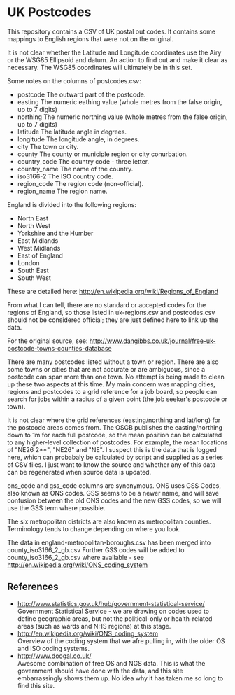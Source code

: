 UK Postcodes
============

This repository contains a CSV of UK postal out codes. It contains some mappings to English
regions that were not on the original.

It is not clear whether the Latitude and Longitude coordinates use the Airy or the WSG85 Ellipsoid
and datum. An action to find out and make it clear as necessary. The WSG85 coordinates will
ultimately be in this set.

Some notes on the columns of postcodes.csv:

* postcode The outward part of the postcode.
* easting The numeric eathing value (whole metres from the false origin, up to 7 digits)
* northing The numeric northing value (whole metres from the false origin, up to 7 digits)
* latitude The latitude angle in degrees.
* longitude The longitude angle, in degrees.
* city The town or city.
* county The county or municiple region or city conurbation.
* country_code The country code - three letter.
* country_name The name of the country.
* iso3166-2 The ISO country code.
* region_code The region code (non-official).
* region_name The region name.

England is divided into the following regions:

*	North East
*	North West
*	Yorkshire and the Humber
*	East Midlands
*	West Midlands
*	East of England
*	London
*	South East
*	South West

These are detailed here:
http://en.wikipedia.org/wiki/Regions_of_England

From what I can tell, there are no standard or accepted codes for the regions of England,
so those listed in uk-regions.csv and postcodes.csv should not be considered official;
they are just defined here to link up the data.

For the original source, see:
http://www.dangibbs.co.uk/journal/free-uk-postcode-towns-counties-database

There are many postcodes listed without a town or region. There are also some towns or cities
that are not accurate or are ambiguous, since a postcode can span more than one town. No attempt
is being made to clean up these two aspects at this time. My main concern was mapping cities,
regions and postcodes to a grid reference for a job board, so people can search for jobs within
a radius of a given point (the job seeker's postcode or town).

It is not clear where the grid references (easting/northing and lat/long) for the postcode areas
comes from. The OSGB publishes the easting/northing down to 1m for each full postcode, so the
mean position can be calculated to any higher-level collection of postcodes. For example, the
mean locations of "NE26 2**", "NE26" and "NE". I suspect this is the data that is logged here,
which can probabaly be calculated by script and supplied as a series of CSV files. I just want
to know the source and whether any of this data can be regenerated when source data is updated.

ons_code and gss_code columns are synonymous. ONS uses GSS Codes, also known as ONS codes.
GSS seems to be a newer name, and will save confusion between the old ONS codes and the new
GSS codes, so we will use the GSS term where possible.

The six metropolitan districts are also known as metropolitan counties. Terminology tends to
change depending on where you look.

The data in england-metropolitan-boroughs.csv has been merged into county_iso3166_2_gb.csv
Further GSS codes will be added to county_iso3166_2_gb.csv where available - see
http://en.wikipedia.org/wiki/ONS_coding_system

References
----------

* http://www.statistics.gov.uk/hub/government-statistical-service/  
  Government Statistical Service - we are drawing on codes used to define geographic areas,
  but not the political-only or health-related areas (such as wards and NHS regions) at this stage.
* http://en.wikipedia.org/wiki/ONS_coding_system  
  Overview of the coding system that we afre pulling in, with the older OS and ISO coding systems.
* http://www.doogal.co.uk/  
  Awesome combination of free OS and NGS data. This is what the government should have done with
  the data, and this site embarrassingly shows them up. No idea why it has taken me so long to find
  this site.
